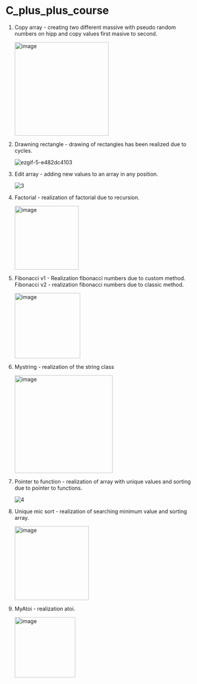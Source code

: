 # C_plus_plus_course

1. Copy array - creating two different massive with pseudo random numbers on hipp and copy values first masive to second.
   
   <img width="248" alt="image" src="https://github.com/SynytsynD/C_plus_plus_course/assets/125914981/82713658-cac1-49a2-97b7-6c517b0a9a6d">
2. Drawning rectangle - drawing of rectangles has been realized due to cycles.

   ![ezgif-5-e482dc4103](https://github.com/SynytsynD/C_plus_plus_course/assets/125914981/c1df52f0-671a-4eaa-a9c2-d1c2c712c7be)
3. Edit array - adding new values to an array in any position.

   ![3](https://github.com/SynytsynD/C_plus_plus_course/assets/125914981/2f558cf7-668e-4883-9349-1b196bca4707) 
4. Factorial - realization of factorial due to recursion.

   <img width="169" alt="image" src="https://github.com/SynytsynD/C_plus_plus_course/assets/125914981/9d1924aa-8851-4317-acf1-9c0a6defce2c">
5. Fibonacci v1 - Realization fibonacci numbers due to custom method.
   Fibonacci v2 - realization fibonacci numbers due to classic method.

   <img width="173" alt="image" src="https://github.com/SynytsynD/C_plus_plus_course/assets/125914981/e5478951-b8cf-4655-904b-363fb5b3cdb8">
6. Mystring - realization of the string class

   <img width="259" alt="image" src="https://github.com/SynytsynD/C_plus_plus_course/assets/125914981/a2b8c492-a08a-48d4-b0fe-68cbef4a44ca">
7. Pointer to function - realization of array with unique values and sorting due to pointer to functions.

   ![4](https://github.com/SynytsynD/C_plus_plus_course/assets/125914981/727c2e1d-bfd5-4dc1-88c0-910a5709e5f9)   
8. Unique mic sort - realization of searching minimum value and sorting array.

   <img width="196" alt="image" src="https://github.com/SynytsynD/C_plus_plus_course/assets/125914981/fa34927a-8a56-4d39-963f-b6325351e353">

9. MyAtoi - realization atoi.

    <img width="160" alt="image" src="https://github.com/SynytsynD/C_plus_plus_course/assets/125914981/72a355cd-8488-4218-8ba6-b9fe05ebac21">
